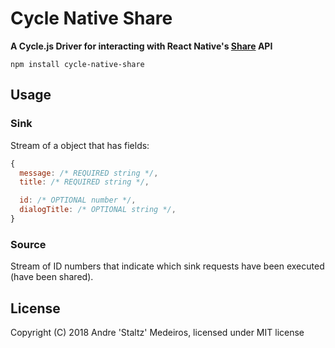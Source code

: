 # Cycle Native Share

**A Cycle.js Driver for interacting with React Native's [Share](http://facebook.github.io/react-native/docs/0.55/share) API**

```
npm install cycle-native-share
```

## Usage

### Sink

Stream of a object that has fields:

```js
{
  message: /* REQUIRED string */,
  title: /* REQUIRED string */,

  id: /* OPTIONAL number */,
  dialogTitle: /* OPTIONAL string */,
}
```

### Source

Stream of ID numbers that indicate which sink requests have been executed (have been shared).

## License

Copyright (C) 2018 Andre 'Staltz' Medeiros, licensed under MIT license
